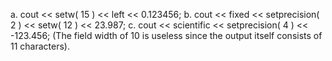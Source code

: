 a. cout << setw( 15 ) << left << 0.123456;
b. cout << fixed << setprecision( 2 ) << setw( 12 ) << 23.987;
c. cout << scientific << setprecision( 4 ) << -123.456; (The field width of 10 is useless since the output itself consists of 11 characters).